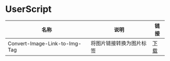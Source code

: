 # UserScript

| 名称                          | 说明                     | 链接 |
| ----------------------------- | ------------------------ | ---- |
| Convert-Image-Link-to-Img-Tag | 将图片链接转换为图片标签 |[下载](https://github.com/anaer/UserScript/raw/main/Convert-Image-Link-to-Img-Tag.user.js)